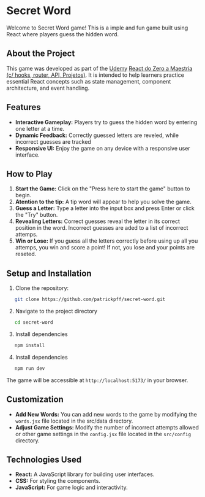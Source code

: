 # Secret Word

Welcome to Secret Word game! This is a imple and fun game built using React where players guess the hidden word.

## About the Project

This game was developed as part of the <a href="https://www.udemy.com">Udemy</a> <a href="https://www.udemy.com/course/react-do-zero-a-maestria-c-hooks-router-api-projetos/">React do Zero a Maestria (c/ hooks, router, API, Projetos)</a>. It is intended to help learners practice essential React concepts such as state management, component architecture, and event handling.

## Features

- **Interactive Gameplay:** Players try to guess the hidden word by entering one letter at a time.
- **Dynamic Feedback:** Correctly guessed letters are reveled, while incorrect guesses are tracked
- **Responsive UI:** Enjoy the game on any device with a responsive user interface.

## How to Play

1. **Start the Game:** Click on the "Press here to start the game" button to begin.
1. **Atention to the tip:** A tip word will appear to help you solve the game.
1. **Guess a Letter:** Type a letter into the input box and press Enter or click the "Try" button.
1. **Revealing Letters:** Correct guesses reveal the letter in its correct position in the word. Incorrect guesses are aded to a list of incorrect attemps.
1. **Win or Lose:** If you guess all the letters correctly before using up all you attemps, you win and score a point! If not, you lose and your points are reseted.

## Setup and Installation

1. Clone the repository:

```bash
   git clone https://github.com/patrickpff/secret-word.git
```

2. Navigate to the project directory

```bash
   cd secret-word
```

3. Install dependencies

```bash
   npm install
```

4. Install dependencies

```bash
   npm run dev
```

The game will be accessible at `http://localhost:5173/` in your browser.

## Customization

- **Add New Words:** You can add new words to the game by modifying the `words.jsx` file located in the src/data directory.
- **Adjust Game Settings:** Modify the number of incorrect attempts allowed or other game settings in the `config.jsx` file located in the `src/config` directory.

## Technologies Used

- **React:** A JavaScript library for building user interfaces.
- **CSS:** For styling the components.
- **JavaScript:** For game logic and interactivity.
